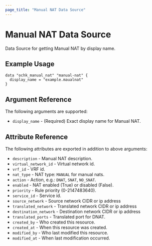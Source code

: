 ```yaml
---
page_title: "Manual NAT Data Source"
---
```


# Manual NAT Data Source

Data Source for getting Manual NAT by display name.

## Example Usage

```hcl
data "ochk_manual_nat" "manual-nat" {
  display_name = "example.maualnat"
}
```

## Argument Reference

The following arguments are supported:

* `display_name` - (Required) Exact display name for Manual NAT.

## Attribute Reference

The following attributes are exported in addition to above arguments:

* `description` - Manual NAT description.
* `virtual_network_id` - Virtual network id.
* `vrf_id` - VRF id.
* `nat_type` - NAT type: `MANUAL` for manual nats.
* `action` - Action, e.g.: `DNAT`, `SNAT`, `NO_SNAT`.
* `enabled` - NAT enabled (True) or disabled (False).
* `priority` - Rule priority (0-2147483640).
* `service_id` - Service id.
* `source_network` - Source network CIDR or ip address
* `translated_network` - Translated network CIDR or ip address
* `destination_network` - Destination network CIDR or ip address
* `translated_ports` - Translated port for DNAT.
* `created_by` - Who created this resource.
* `created_at` - When this resource was created.
* `modified_by` - Who last modified this resource.
* `modified_at` - When last modification occurred.

